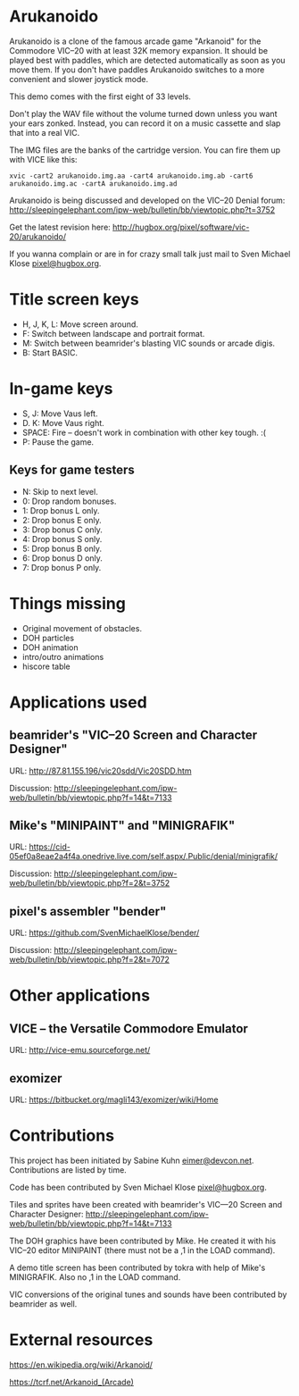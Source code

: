 # Arukanoido

Arukanoido is a clone of the famous arcade game "Arkanoid" for the
Commodore VIC–20 with at least 32K memory expansion.  It should be
played best with paddles, which are detected automatically as soon
as you move them.  If you don't have paddles Arukanoido switches
to a more convenient and slower joystick mode.

This demo comes with the first eight of 33 levels.

Don't play the WAV file without the volume turned down unless you
want your ears zonked.  Instead, you can record it on a music
cassette and slap that into a real VIC.

The IMG files are the banks of the cartridge version.  You can
fire them up with VICE like this:

```
xvic -cart2 arukanoido.img.aa -cart4 arukanoido.img.ab -cart6 arukanoido.img.ac -cartA arukanoido.img.ad
```

Arukanoido is being discussed and developed on the VIC–20 Denial forum:
http://sleepingelephant.com/ipw-web/bulletin/bb/viewtopic.php?t=3752

Get the latest revision here:
http://hugbox.org/pixel/software/vic-20/arukanoido/

If you wanna complain or are in for crazy small talk just mail to
Sven Michael Klose <pixel@hugbox.org>.


# Title screen keys

* H, J, K, L: Move screen around.
* F: Switch between landscape and portrait format.
* M: Switch between beamrider's blasting VIC sounds or arcade digis.
* B: Start BASIC.


# In-game keys

* S, J: Move Vaus left.
* D. K: Move Vaus right.
* SPACE: Fire – doesn't work in combination with other key tough. :(
* P: Pause the game.

## Keys for game testers

* N: Skip to next level.
* 0: Drop random bonuses.
* 1: Drop bonus L only.
* 2: Drop bonus E only.
* 3: Drop bonus C only.
* 4: Drop bonus S only.
* 5: Drop bonus B only.
* 6: Drop bonus D only.
* 7: Drop bonus P only.


# Things missing

* Original movement of obstacles.
* DOH particles
* DOH animation
* intro/outro animations
* hiscore table


# Applications used

## beamrider's "VIC–20 Screen and Character Designer"

URL: http://87.81.155.196/vic20sdd/Vic20SDD.htm

Discussion: http://sleepingelephant.com/ipw-web/bulletin/bb/viewtopic.php?f=14&t=7133

## Mike's "MINIPAINT" and "MINIGRAFIK"

URL: https://cid-05ef0a8eae2a4f4a.onedrive.live.com/self.aspx/.Public/denial/minigrafik/

Discussion: http://sleepingelephant.com/ipw-web/bulletin/bb/viewtopic.php?f=2&t=3752

## pixel's assembler "bender"

URL: https://github.com/SvenMichaelKlose/bender/

Discussion: http://sleepingelephant.com/ipw-web/bulletin/bb/viewtopic.php?f=2&t=7072


# Other applications

## VICE – the Versatile Commodore Emulator

URL: http://vice-emu.sourceforge.net/

## exomizer

URL: https://bitbucket.org/magli143/exomizer/wiki/Home


# Contributions

This project has been initiated by Sabine Kuhn <eimer@devcon.net>.
Contributions are listed by time.

Code has been contributed by Sven Michael Klose <pixel@hugbox.org>.

Tiles and sprites have been created with beamrider's VIC—20 Screen
and Character Designer:
http://sleepingelephant.com/ipw-web/bulletin/bb/viewtopic.php?f=14&t=7133

The DOH graphics have been contributed by Mike.  He created it
with his VIC–20 editor MINIPAINT (there must not be a ,1 in the LOAD command).

A demo title screen has been contributed by tokra with help of
Mike's MINIGRAFIK. Also no ,1 in the LOAD command.

VIC conversions of the original tunes and sounds have been contributed
by beamrider as well.


# External resources

https://en.wikipedia.org/wiki/Arkanoid/

https://tcrf.net/Arkanoid_(Arcade)
